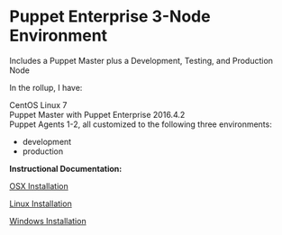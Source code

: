# Puppet Enterprise 3-Node Environment
Includes a Puppet Master plus a Development, Testing, and Production Node

In the rollup, I have:

CentOS Linux 7<br>
Puppet Master with Puppet Enterprise 2016.4.2<br>
Puppet Agents 1-2, all customized to the following three environments:<br>
- development<br>
- production<br>

**Instructional Documentation:**

[OSX Installation](https://github.com/cvquesty/centos7-pe2016.4.2/blob/master/docs/README_OSX.md)

[Linux Installation](https://github.com/cvquesty/centos7-pe2016.4.2/blob/master/docs/README_Linux.md)

[Windows Installation](https://github.com/cvquesty/centos7-pe2016.4.2/blob/master/docs/README_Winows.md)
